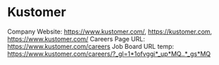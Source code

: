 # Kustomer

Company Website: https://www.kustomer.com/, https://kustomer.com, https://www.kustomer.com/
Careers Page URL: https://www.kustomer.com/careers
Job Board URL temp: https://www.kustomer.com/careers/?_gl=1*1ofvggi*_up*MQ..*_gs*MQ